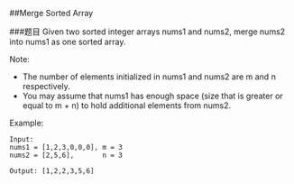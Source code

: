 ##Merge Sorted Array

###题目
Given two sorted integer arrays nums1 and nums2, merge nums2 into nums1 as one sorted array.

Note:
* The number of elements initialized in nums1 and nums2 are m and n respectively.
* You may assume that nums1 has enough space (size that is greater or equal to m + n) to hold additional elements from nums2.

Example:
```
Input:
nums1 = [1,2,3,0,0,0], m = 3
nums2 = [2,5,6],       n = 3

Output: [1,2,2,3,5,6]
```